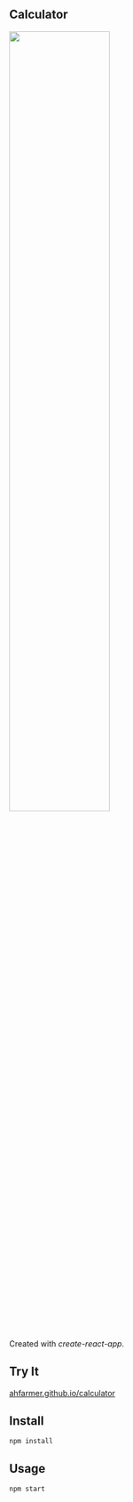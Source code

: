 Calculator
---
<img src="Logotype primary.png" width="60%" height="60%" />

Created with *create-react-app*. 


Try It
---

[ahfarmer.github.io/calculator](https://ahfarmer.github.io/calculator/)



Install
---

`npm install`



Usage
---

`npm start`
